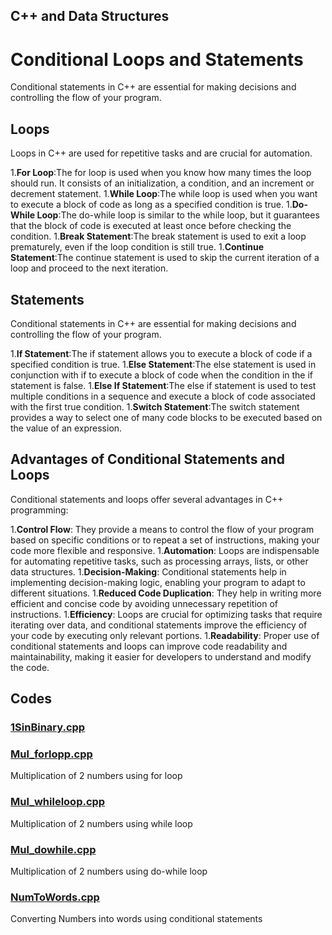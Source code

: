 ## C++ and Data Structures 
# Conditional Loops and Statements

Conditional statements in C++ are essential for making decisions and controlling the flow of your program.

## Loops
Loops in C++ are used for repetitive tasks and are crucial for automation.

1.**For Loop**:The for loop is used when you know how many times the loop should run. It consists of an initialization, a condition, and an increment or decrement statement.
1.**While Loop**:The while loop is used when you want to execute a block of code as long as a specified condition is true.
1.**Do-While Loop**:The do-while loop is similar to the while loop, but it guarantees that the block of code is executed at least once before checking the condition.
1.**Break Statement**:The break statement is used to exit a loop prematurely, even if the loop condition is still true.
1.**Continue Statement**:The continue statement is used to skip the current iteration of a loop and proceed to the next iteration.

## Statements
Conditional statements in C++ are essential for making decisions and controlling the flow of your program.

1.**If Statement**:The if statement allows you to execute a block of code if a specified condition is true.
1.**Else Statement**:The else statement is used in conjunction with if to execute a block of code when the condition in the if statement is false.
1.**Else If Statement**:The else if statement is used to test multiple conditions in a sequence and execute a block of code associated with the first true condition.
1.**Switch Statement**:The switch statement provides a way to select one of many code blocks to be executed based on the value of an expression.

## Advantages of Conditional Statements and Loops
Conditional statements and loops offer several advantages in C++ programming:

1.**Control Flow**: They provide a means to control the flow of your program based on specific conditions or to repeat a set of instructions, making your code more flexible and responsive.
1.**Automation**: Loops are indispensable for automating repetitive tasks, such as processing arrays, lists, or other data structures.
1.**Decision-Making**: Conditional statements help in implementing decision-making logic, enabling your program to adapt to different situations.
1.**Reduced Code Duplication**: They help in writing more efficient and concise code by avoiding unnecessary repetition of instructions.
1.**Efficiency**: Loops are crucial for optimizing tasks that require iterating over data, and conditional statements improve the efficiency of your code by executing only relevant portions.
1.**Readability**: Proper use of conditional statements and loops can improve code readability and maintainability, making it easier for developers to understand and modify the code.

## Codes
### [1SinBinary.cpp](https://github.com/Nithish-1804/Conditional-Loops-and-Statements/blob/main/1sinbinary%20(27-07).cpp)
### [Mul_forlopp.cpp](https://github.com/Nithish-1804/Conditional-Loops-and-Statements/blob/main/mul_forloop%20(27-07).cpp)
Multiplication of 2 numbers using for loop
### [Mul_whileloop.cpp](https://github.com/Nithish-1804/Conditional-Loops-and-Statements/blob/main/mul_whileloop%20(27-07).cpp)
Multiplication of 2 numbers using while loop
### [Mul_dowhile.cpp](https://github.com/Nithish-1804/Conditional-Loops-and-Statements/blob/main/mul_dowhile%20(27-07).cpp)
Multiplication of 2 numbers using do-while loop
### [NumToWords.cpp](https://github.com/Nithish-1804/Conditional-Loops-and-Statements/blob/main/numtowords%20(27-07).cpp)
Converting Numbers into words using conditional statements
